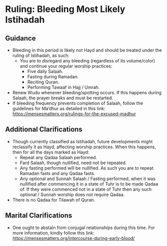# Ruling: Bleeding Most Likely Istihadah

## Guidance

- Bleeding in this period is likely not Hayd and should be treated under the ruling of Istihadah, as such:
  - You are to disregard any bleeding (regardless of its volume/color) and continue your regular worship practices:
    - Five daily Salaah.
    - Fasting during Ramadan.
    - Reciting Quran.
    - Performing Tawaaf in Hajj / Umrah.
- Renew Wudu whenever bleeding/spotting occurs. If this happens during Salaah, the prayer breaks and must be restarted.
- If bleeding frequency prevents completion of Salaah, follow the guidelines for Ma’dhur as detailed in this link: <https://mensesmatters.org/rulings-for-the-excused-madhur>

## Additional Clarifications

- Though currently classified as Istihadah, future developments might reclassify it as Hayd, affecting worship practices. When this happens, then for all the days marked as Hayd:
  - Repeat any Qadaa Salaah performed.
  - Fard Salaah, though nullified, need not be repeated.
  - Any fasting performed will be nullified. As such you are to repeat Ramadan fasts and any Qadaa fasts.
  - Any optional and Sunnah Salaah / Fasting performed, when it was nullified after commencing it in a state of Tuhr is to be made Qadaa of. If they were commenced not in a state of Tuhr then any such optional / Sunnah worship does not require Qadaa.
- There is no Qadaa for Tilawah of Quran.

## Marital Clarifications

- One ought to abstain from conjugal relationships during this time. For more information, kindly follow this link: <https://mensesmatters.org/intercourse-during-early-blood/>

